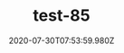 ---
title: test-85
date: 2020-07-30T07:53:59.980Z
banner_subcontent: asdfsf
category: Personal stories
focus: Developing policy and practice
role: Employee
organisation_size: Large (250+ employees)
industry: Government & Public Agencies
content: Lorem ipsum dolor sit amet, consectetur adipiscing elit, sed do eiusmod tempor incididunt ut labore et dolore magna aliqua. Ut enim ad minim veniam, quis nostrud exercitation ullamco laboris nisi ut aliquip ex ea commodo consequat. Duis aute irure dolor in reprehenderit in voluptate velit esse cillum dolore eu fugiat nulla pariatur. Excepteur sint occaecat cupidatat non proident, sunt in culpa qui officia deserunt mollit anim id est laborum.
---